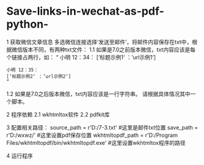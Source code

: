 # Save-links-in-wechat-as-pdf-python-
1 获取微信文章信息
  多选微信连接选择‘发送至邮件’，将邮件内容保存在txt中，根据微信版本不同，有两种txt文件：
  1.1 如果是7.0之前版本微信，txt内容应该是每个链接占两行，如：
    “
    小明 12：34：
    [‘标题示例1‘ ：’url示例1‘]
    
    小明 12：35：
    [‘标题示例2‘ ：’url示例2‘]
    ”
  1.2 如果是7.0之后版本微信，txt内容应该是一行字符串。
  请根据具体情况其中一个脚本。
  
2 程序依赖
  2.1 wkhtmltox软件
  2.2 pdfkit库

3 配置相关路径：
  source_path = r'D:/7-3.txt'    #这里是邮件txt位置
  save_path = r'D:/wxwz/'  #这里设置pdf保存位置
  wkhtmltopdf_path = r'D:/Program Files/wkhtmltopdf/bin/wkhtmltopdf.exe'   #这里设置wkhtmltox程序的路径
  
4 运行程序
  

